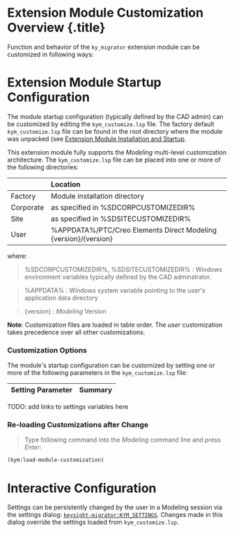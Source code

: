 # Extension Module Customization Overview {.title}

Function and behavior of the `ky_migrator` extension module can be customized in following ways:

# Extension Module Startup Configuration

The module startup configuration (typically defined by the CAD admin) can be customized by
editing the `kym_customize.lsp` file.
The factory default `kym_customize.lsp` file can be found
in the root directory where the module was unpacked (see [Extension Module Installation and Startup](Installation.md).

This extension module fully supports the _Modeling_ multi-level customization architecture.
The `kym_customize.lsp` file can be placed into one or more of the following directories:

|           | Location                                                        |
| :-------  | :-------------------------------------------------------------  |
| Factory   | Module installation directory                                   |
| Corporate | as specified in %SDCORPCUSTOMIZEDIR%                            |
| Site      | as specified in %SDSITECUSTOMIZEDIR%                            |
| User      | %APPDATA%/PTC/Creo Elements Direct Modeling {version}/{version} |

where:

> %SDCORPCUSTOMIZEDIR%, %SDSITECUSTOMIZEDIR%
> :   Windows environment variables typically defined by the CAD adminstrator.

> %APPDATA%
> :   Windows system variable pointing to the user's application data directory

> {version}
> :   _Modeling_ Version

**Note**: Customization files are loaded in table order. The _user_ customization takes
precedence over all other customizations.

### Customization Options

The module's startup configuration can be customized by setting one or
more of the following parameters in the `kym_customize.lsp` file:

| Setting Parameter | Summary |
| :---------------------------------------| :------------------------------------ |
TODO: add links to settings variables here

### Re-loading Customizations after Change

> Type following command into the _Modeling_ command line and press _Enter_:

~~~ lisp
(kym:load-module-customization)
~~~

# Interactive Configuration

Settings can be persistently changed by the user in a Modeling session via the
settings dialog: [`keysight-migrator:KYM_SETTINGS`](KEYSIGHT-MIGRATOR/KYM_SETTINGS.dia.md). Changes made in this
dialog override the settings loaded from `kym_customize.lsp`.
